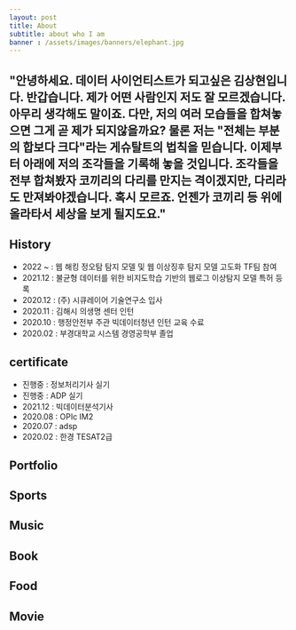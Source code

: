 ```yaml
---
layout: post
title: About 
subtitle: about who I am
banner : /assets/images/banners/elephant.jpg
---
```


## "안녕하세요. 데이터 사이언티스트가 되고싶은 김상현입니다. 반갑습니다. 제가 어떤 사람인지 저도 잘 모르겠습니다. 아무리 생각해도 말이죠. 다만, 저의 여러 모습들을 합쳐놓으면 그게 곧 제가 되지않을까요? 물론 저는 "전체는 부분의 합보다 크다"라는 게슈탈트의 법칙을 믿습니다. 이제부터 아래에 저의 조각들을 기록해 놓을 것입니다. 조각들을 전부 합쳐봤자 코끼리의 다리를 만지는 격이겠지만, 다리라도 만져봐야겠습니다. 혹시 모르죠. 언젠가 코끼리 등 위에 올라타서 세상을 보게 될지도요."


## History

- 2022 ~ : 웹 해킹 정오탐 탐지 모델 및 웹 이상징후 탐지 모델 고도화 TF팀 참여
- 2021.12 : 불균형 데이터를 위한 비지도학습 기반의 웹로그 이상탐지 모델 특허 등록 
- 2020.12 : (주) 시큐레이어 기술연구소 입사
- 2020.11 : 김해시 의생명 센터 인턴  
- 2020.10 : 행정안전부 주관 빅데이터청년 인턴 교육 수료   
- 2020.02 : 부경대학교 시스템 경영공학부 졸업

## certificate

- 진행중 : 정보처리기사 실기
- 진행중 : ADP 실기
- 2021.12 : 빅데이터분석기사
- 2020.08 : OPIc IM2
- 2020.07 : adsp  
- 2020.02 : 한경 TESAT2급

## Portfolio

## Sports

## Music

## Book

## Food

## Movie
